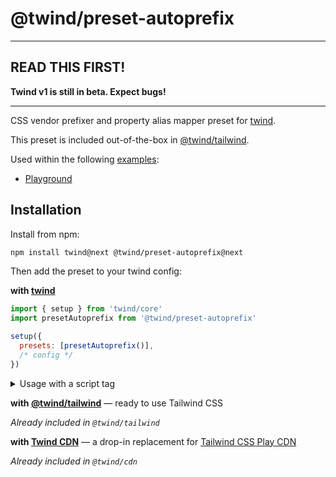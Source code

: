 # @twind/preset-autoprefix

---

## READ THIS FIRST!

**Twind v1 is still in beta. Expect bugs!**

---

CSS vendor prefixer and property alias mapper preset for [twind](https://www.npmjs.com/package/twind).

This preset is included out-of-the-box in [@twind/tailwind](https://www.npmjs.com/package/@twind/tailwind).

Used within the following [examples](https://github.com/tw-in-js/twind/tree/next/examples):

- [Playground](https://github.com/tw-in-js/twind/tree/next/examples/playground)

## Installation

Install from npm:

```sh
npm install twind@next @twind/preset-autoprefix@next
```

Then add the preset to your twind config:

**with [twind](https://www.npmjs.com/package/twind)**

```js
import { setup } from 'twind/core'
import presetAutoprefix from '@twind/preset-autoprefix'

setup({
  presets: [presetAutoprefix()],
  /* config */
})
```

<details><summary>Usage with a script tag</summary>

```html
<head>
  <script
    src="https://cdn.jsdelivr.net/combine/npm/twind@next,npm/@twind/preset-autoprefix@next"
    crossorigin
  ></script>
  <script>
    twind.setup({
      presets: [twind.presetAutoprefix()],
      /* config */
    })
  </script>
</head>
```

</details>

**with [@twind/tailwind](https://www.npmjs.com/package/@twind/tailwind)** — ready to use Tailwind CSS

_Already included in `@twind/tailwind`_

**with [Twind CDN](https://www.npmjs.com/package/@twind/cdn)** — a drop-in replacement for [Tailwind CSS Play CDN](https://tailwindcss.com/docs/installation/play-cdn)

_Already included in `@twind/cdn`_
